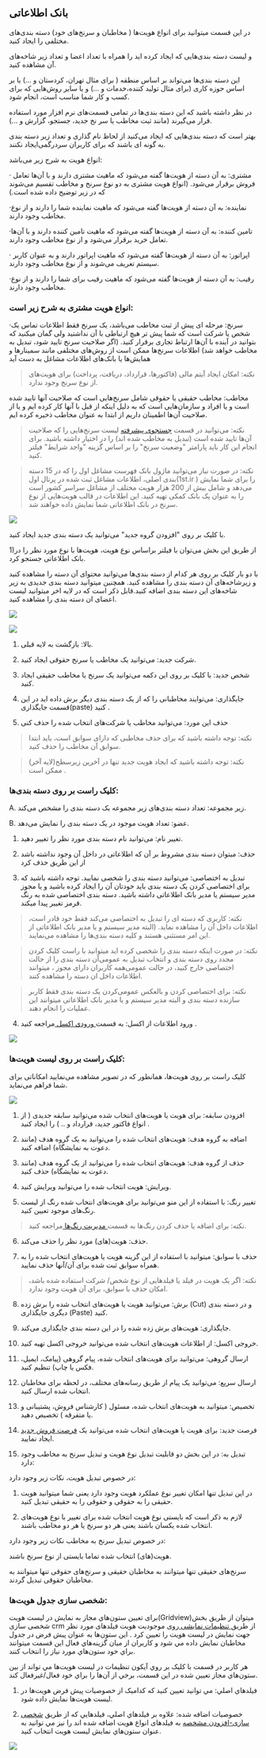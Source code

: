 ## بانک اطلاعاتی

 در این قسمت میتوانید برای انواع هویت‌ها ( مخاطبان و سرنخ‌های خود) دسته بندی‌های مختلفی را ایجاد کنید.

و لیست دسته بندی‌هایی که ایجاد کرده اید را همراه با تعداد اعضا و تعداد زیر شاخه‌های آن مشاهده کنید.

این دسته بندی‌ها می‌تواند بر اساس منطقه ( برای مثال تهران، کردستان و ...) یا بر اساس حوزه کاری (برای مثال تولید کننده،خدمات و ...) و یا سایر روش‌هایی که برای کسب و کار شما مناسب است، انجام شود.

در نظر داشته باشید که این دسته بندی‌ها در تمامی ‌قسمت‌های نرم افزار مورد استفاده قرار می‌گیرند (مانند ثبت مخاطب یا سر نخ جدید، جستجو، گزارش و ...).

بهتر است که دسته بندی‌هایی که ایجاد می‌کنید از لحاظ نام گذاری و تعداد زیر دسته بندی به گونه ای باشند که برای کاربران سردرگمی‌ایجاد نکنند.

انواع هویت به شرح زیر می‌باشد:

· مشتری: به آن دسته از هویت‌ها گفته می‌شود که ماهیت مشتری دارند و با آن‌ها تعامل فروش برقرار می‌شود. (انواع هویت مشتری به دو نوع سرنخ و مخاطب تقسیم می‌شوند که در زیر توضیح داده شده است.)

·نماینده: به آن دسته از هویت‌ها گفته می‌شود که ماهیت نماینده شما را دارند و از نوع مخاطب وجود دارند.

·تامین کننده: به آن دسته از هویت‌ها گفته می‌شود که ماهیت تامین کننده دارند و با آن‌ها تعامل خرید برقرار می‌شود و از نوع مخاطب وجود دارند.

· اپراتور: به آن دسته از هویت‌ها گفته می‌شود که ماهیت اپراتور دارند و به عنوان کاربر سیستم تعریف می‌شوند و از نوع مخاطب وجود دارند.

·رقیب: به آن دسته از هویت‌ها گفته می‌شود که ماهیت رقیب برای شما را دارند و از نوع مخاطب وجود دارند.

### انواع هویت مشتری به شرح زیر است:

·سرنخ:  مرحله ای پیش از ثبت مخاطب می‌باشد، یک سرنخ فقط اطلاعات تماس یک شخص یا شرکت است که شما پیش تر هیچ ارتباطی با آن نداشتید ولی گمان میکنید که بتوانید در آینده با آن‌ها ارتباط تجاری برقرار کنید. (اگر صلاحیت سرنخ تایید شود، تبدیل به مخاطب خواهد شد) اطلاعات سرنخ‌ها ممکن است از روش‌های مختلفی مانند سمینارها و همایش‌ها یا بانک‌های اطلاعات مشاغل به دست آید

> نکته: امکان ایجاد آیتم مالی (فاکتورها، قرارداد، دریافت، پرداخت) برای هویت‌های از نوع سرنخ وجود ندارد.

 مخاطب: مخاطب حقیقی یا حقوقی شامل سرنخ‌هایی است که صلاحیت آنها تایید شده است و یا افراد و سازمان‌هایی است که به دلیل اینکه از قبل با آنها کار کرده ایم و یا از صلاحیت آن‌ها اطمینان داریم از ابتدا به عنوان مخاطب ذخیره کرده ایم.

> نکته: می‌توانید در قسمت [جستجوی پیشرفته](https://github.com/1stco/PayamGostarDocs/blob/master/help%202.5.4/Integrated-bank/Advanced-search/Advanced-search.md) لیست سرنخ‌هایی را که صلاحیت آن‌ها تایید شده است (تبدیل به مخاطب شده اند) را در اختیار داشته باشید. برای انجام این کار باید پارامتر "وضعیت سرنخ"
 را بر اساس گزینه "واجد شرایط" فیلتر کنید. 
 
 > نکته: در صورت نیاز می‌توانید ماژول بانک فهرست مشاغل اول را که در 15 دسته بندی اصلی، اطلاعات مشاغل ثبت شده در پرتال اول(1st.ir ) را برای شما نمایش می‌دهد و شامل بیش از 200 هزار هویت مختلف
 از مشاغل سراسر کشور است را به عنوان یک بانک کمکی تهیه کنید. این اطلاعات در قالب هویت‌هایی از نوع سرنخ در بانک اطلاعاتی شما نمایش داده خواهند شد.
 
 ![](JobsForFirst.jfif)
 
 با کلیک بر روی "افزودن گروه جدید" می‌توانید یک دسته بندی جدید ایجاد کنید.

1)از طریق این بخش می‌توان  با فیلتر براساس نوع هویت، هویت‌ها با نوع مورد نظر را در بانک اطلاعاتی جستجو کرد.

 با دو بار کلیک بر روی هر کدام از دسته بندی‌ها می‌توانید محتوای آن دسته را مشاهده کنید و زیرشاخه‌های آن دسته بندی را مشاهده کنید. همچنین میتوانید دسته بندی جدیدی به زیر شاخه‌های این دسته بندی اضافه کنید.قابل ذکر است که در لایه اخر میتوانید لیست اعضای ان دسته بندی را مشاهده کنید.
 
 ![](bank1.png)
 
 ![](bank2.png)
 
 1. بالا: بازگشت به لایه قبلی.

2. شرکت جدید: می‌توانید یک مخاطب یا سرنخ حقوقی ایجاد کنید.

3. شخص  جدید: با کلیک بر روی این دکمه می‌توانید یک سرنخ یا مخاطب حقیقی ایجاد کنید.

4. جایگذاری: می‌توایند مخاطبانی را که از یک دسته بندی دیگر برش داده اید در این قسمت جایگذاری(paste) کنید .

5. حذف این مورد: می‌توانید مخاطب یا شرکت‌های انتخاب شده را حذف کنی

> نکته: توجه داشته باشید که برای حذف مخاطبی که دارای سوابق است، باید ابتدا سوابق آن مخاطب را حذف کنید.

> نکته: توجه داشته باشید که ایجاد هویت جدید تنها در آخرین زیرسطح(لایه آخر) ممکن است .  

### کلیک راست بر روی دسته بندی‌ها:

 

A. زیر مجموعه: تعداد دسته بندی‌های زیر مجموعه بک دسته بندی را مشخص می‌کند.

B. عضو: تعداد هویت موجود در یک دسته بندی را نمایش می‌دهد.

1. تغییر نام: می‌توانید نام دسته بندی مورد نظر را تغییر دهید.

2. حذف:  میتوان دسته بندی مشروط بر آن که اطلاعاتی در داخل آن وجود نداشته باشد از این طریق حذف کرد

3. تبدیل به اختصاصی: می‌توانید دسته بندی را شخصی نمایید. توجه داشته باشید که برای اختصاصی کردن یک دسته بندی باید خودتان آن را ایجاد کرده باشید و یا مجوز مدیر سیستم یا مدیر بانک اطلاعاتی داشته باشید. دسته بندی اختصاصی شده به رنگ قرمز تغییر پیدا میکند.

> نکته: کاربری که دسته ای را تبدیل به اختصاصی می‌کند فقط خود قادر است، اطلاعات داخل آن را مشاهده نماید. (البته مدیر سیستم و یا مدیر بانک اطلاعاتی از این امر مستثنی هستند و کلیه دسته بندی‌ها را مشاهده می‌نمایند.

> نکته: در صورت اینکه دسته بندی را شخصی کرده اید میتوانید با راست کلیک کردن مجدد روی دسته بندی و انتخاب تبدیل به عمومی‌آن دسته بندی را از حالت اختصاصی خارج کنید، در حالت عمومی‌همه کاربران دارای مجوز ، میتوانند اطلاعات داخل ان دسته را مشاهده کنند.

> نکته: برای اختصاصی کردن و بالعکس عمومی‌کردن یک دسته بندی فقط کاربر سازنده دسته بندی و البته مدیر سیستم و یا مدیر بانک اطلاعاتی میتوانند این عملیات را انجام دهند.

4. ورود اطلاعات از اکسل: به قسمت[ ورودی اکسل ](https://github.com/1stco/PayamGostarDocs/blob/master/help%202.5.4/Integrated-bank/Excel-input/Excel-input.md) مراجعه کنید .

![](bankk4.png)


###   کلیک راست بر روی لیست هویت‌ها:

کلیک راست بر روی هویت‌ها، همانطور که در تصویر مشاهده می‌نمایید امکاناتی برای شما فراهم می‌نماید.

![](bank5.png)

1. افزودن سابقه: برای هویت یا هویت‌های انتخاب شده می‌توانید سابقه جدیدی ( از انواع فاکتور جدید، قرارداد و .. ) را ایجاد کنید .

2. اضافه به گروه هدف:  هویت‌های انتخاب شده را می‌توانید به یک گروه هدف (مانند دعوت به نمایشگاه) اضافه کنید.

3.  حذف از گروه هدف:  هویت‌های انتخاب شده را می‌توانید از یک گروه هدف (مانند دعوت به نمایشگاه) حذف کنید.

4. ویرایش: هویت انتخاب شده را می‌توانید ویرایش کنید.

5. تغییر رنگ: با استفاده از این منو می‌توانید برای هویت‌های انتخاب شده رنگ از لیست رنگ‌های موجود تعیین کنید.

> نکته: برای اضافه یا حذف کردن رنگ‌ها به قسمت[ مدیریت رنگ‌ها ](https://github.com/1stco/PayamGostarDocs/blob/master/help%202.5.4/Basic-Information/Color-management/Color-management.md)مراجعه کنید.


6. حذف: هویت(های) مورد نظر را حذف می‌کند.

7. حذف با سوابق: میتوانید با استفاده از این گزینه هویت یا هویت‌های انتخاب شده را به همراه سوابق ثبت شده برای آن/آنها حذف نمایید.

> نکته: اگر یک هویت در فیلد یا فیلد‌هایی از نوع شخص/ شرکت استفاده شده باشد، امکان حذف با سوابق، برای آن هویت وجود ندارد.


8. برش: می‌توانید هویت یا هویت‌های انتخاب شده را برش زده (Cut) و در دسته بندی دیگری جایگذاری (Paste) کنید.

9. جایگذاری: هویت‌های برش زده شده را در این دسته بندی جایگذاری می‌کند.

10. خروجی اکسل: از اطلاعات هویت‌های انتخاب شده می‌توانید خروجی اکسل تهیه کنید.

11. ارسال گروهی: می‌توانید برای هویت‌های انتخاب شده، پیام گروهی (پیامک، ایمیل، فکس یا چاپ) تنظیم کنید.

12. ارسال سریع: می‌توانید یک پیام از طریق رسانه‌های مختلف، در لحظه برای مخاطبان انتخاب شده ارسال کنید.

13. تخصیص: میتوانید به هویت‌های انتخاب شده، مسئول ( کارشناس فروش، پشتیبانی و یا متفرقه ) تخصیص دهید.

14. فرصت جدید: برای هویت یا هویت‌های انتخاب شده می‌توانید یک [فرصت فروش جدید ](https://github.com/1stco/PayamGostarDocs/blob/master/help%202.5.4/Integrated-bank/Database/Records/New-opportunity/New-opportunity.md)ایجاد نمایید.

15. تبدیل به: در این بخش دو قابلیت تبدیل نوع هویت و تبدیل سرنخ به مخاطب وجود دارد:

در خصوص تبدیل هویت، نکات زیر وجود دارد:

1.  در این تبدیل تنها امکان تغییر نوع عملکرد هویت وجود دارد یعنی شما میتوانید هویت حقیقی را به حقوقی و حقوقی را به حقیقی تبدیل کنید.

2. لازم به ذکر است که بایستی نوع هویت انتخاب شده برای تغییر با نوع هویت‌های انتخاب شده یکسان باشند یعنی هر دو سرنخ یا هر دو مخاطب باشند.

در خصوص تبدیل سرنخ به مخاطب نکات زیر وجود دارد:

هویت(‌های) انتخاب شده تماما بایستی از نوع سرنخ باشند.

سرنخ‌های حقیقی تنها میتوانند به مخاطبان حقیقی و سرنخ‌های حقوقی تنها میتوانند به مخاطبان حقوقی تبدیل گردند.

### شخصی سازی جدول هویت‌ها:

برای تعیین ستون‌هاي مجاز به نمايش در لیست هویت(Gridview)میتوان از طریق بخش شخصی سازی crm از طریق[ تنظیمات نمایشی ](https://github.com/1stco/PayamGostarDocs/blob/master/help%202.5.4/Settings/Personalization-crm/Overview/General-information/Shared-information-of-system%20items/Shared-information-of-system%20items.md)روی موجودیت هویت فیلد‌های مورد نظر جهت نمایش در لیست هویت را تعیین کرد . اين ستون‌ها به عنوان پیش فرض در جدول مخاطبان نمايش داده مي شود و کاربران از ميان گزينه‌هاي فعال اين قسمت میتوانند براي خود ستون‌هاي مورد نياز را انتخاب کنند.

هر کاربر در قسمت  با کليک بر روي آيکون تنظيمات در لیست هویت‌ها مي تواند از بين ستون‌هاي مجاز تعيين شده در اين قسمت، برخي از آن‌ها را براي خود فعال/غيرفعال کند.

1. فيلدهاي اصلي: مي توانيد تعيين کنيد که کداميک از خصوصيات پيش فرض هویت‌ها در ليست هویت‌ها نمايش داده شود.

2. خصوصيات اضافه شده: علاوه بر فيلدهاي اصلي، فيلدهايي که از طريق [شخصی سازی-افزودن مشخصه](https://github.com/1stco/PayamGostarDocs/blob/master/help%202.5.4/Settings/Personalization-crm/Overview/General-information/Add-features/Add-features.md) به  فیلد‌های انواع هویت اضافه شده اند را نيز مي توانيد به عنوان ستون‌هاي نمايش لیست هویت انتخاب کنيد.


![](bank6.png)







